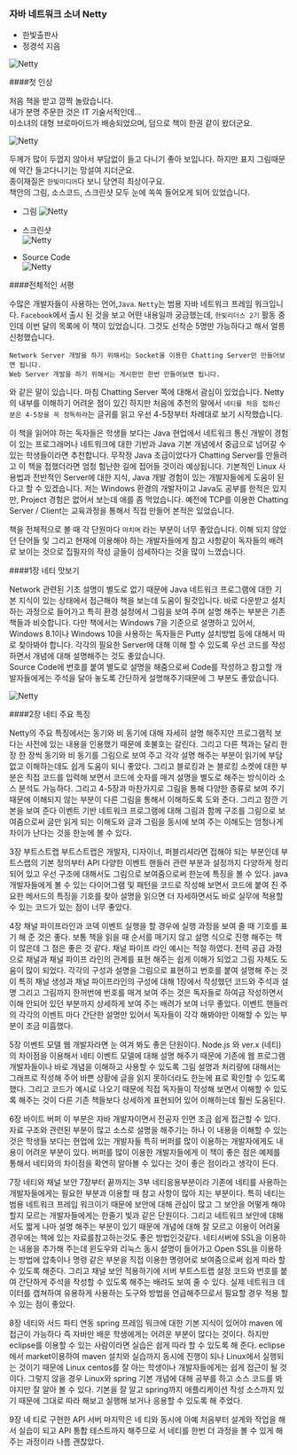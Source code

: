 ### 자바 네트워크 소녀 Netty
- 한빛출판사
- 정경석 지음

 ![Netty](https://github.com/DevStarSJ/Study/blob/master/Blog/Review/Books/image/small.hanbit.netty.02.jpg?raw=true)  

####첫 인상

처음 책을 받고 깜짝 놀랐습니다.  
내가 분명 주문한 것은 IT 기술서적인데...  
미소녀의 대형 브로마이드가 배송되었으며, 덤으로 책이 한권 같이 왔더군요.  

![Netty](https://github.com/DevStarSJ/Study/blob/master/Blog/Review/Books/image/small.hanbit.netty.01.jpg?raw=true)  

두께가 많이 두껍지 않아서 부담없이 들고 다니기 좋아 보입니다. 하지만 표지 그림때문에 약간 들고다니기는 망설여 지더군요.  
종이재질은 `한빛미디어`다 보니 당연히 최상이구요.  
책안의 그림, 소스코드, 스크린샷 모두 눈에 쏙쏙 들어오게 되어 있었습니다.  

- 그림
  ![Netty](https://github.com/DevStarSJ/Study/blob/master/Blog/Review/Books/image/small.hanbit.netty.03.jpg?raw=true)  

- 스크린샷  
  ![Netty](https://github.com/DevStarSJ/Study/blob/master/Blog/Review/Books/image/small.hanbit.netty.04.jpg?raw=true)  

- Source Code  
  ![Netty](https://github.com/DevStarSJ/Study/blob/master/Blog/Review/Books/image/small.hanbit.netty.05.jpg?raw=true)  

####전체적인 서평

수많은 개발자들이 사용하는 언어,`Java`. `Netty`는 범용 자바 네트워크 프레임 워크입니다. `Facebook`에서 출시 된 것을 보고 어떤 내용일까 궁금했는데, `한빛리더스 2기` 활동 중인데 이번 달의 목록에 이 책이 있었습니다. 그것도 선착순 5명만 가능하다고 해서 얼릉 신청했습니다.  
```
Network Server 개발을 하기 위해서는 Socket을 이용한 Chatting Server만 만들어보면 됩니다.
Web Server 개발을 하기 위해서는 게시판만 한번 만들어보면 됩니다.
```
와 같은 말이 있습니다. 마침 Chatting Server 쪽에 대해서 괌심이 있었습니다. Netty의 내부를 이해하기 어려운 점이 있긴 하지만 처음에 추천의 말에서 `네티를 처음 접하신 분은 4-5장을 꼭 정독하라`는 글귀를 읽고 우선 4-5장부터 차례대로 보기 시작했습니다.  

이 책을 읽어야 하는 독자들은 학생들 보다는 Java 현업에서 네트워크 통신 개발이 경험이 있는 프로그래머나 네트워크에 대한 기반과 Java 기본 개념에서 중급으로 넘어갈 수 있는 학생들이라면 추천합니다. 무작정 Java 초급이었다가 Chatting Server를 만들려고 이 책을 접했더라면 엄청 험난한 길에 접어들 것이라 예상됩니다. 기본적인 Linux 사용법과 전반적인 Server에 대한 지식, Java 개발 경험이 있는 개발자들에게 도움이 된다고 할 수 있겠습니다. 저는 Windows 환경의 개발자이고 Java도 공부를 한적은 있지만, Project 경험은 없어서 보는데 애를 좀 먹었습니다. 예전에 TCP를 이용한 Chatting Server / Client는 교육과정을 통해서 직접 만들어 본적은 있었습니다.  

책을 전체적으로 볼 때 각 단원마다 `마치며` 라는 부분이 너무 좋았습니다. 이해 되지 않았던 단어들 및 그리고 현재에 이용해야 하는 개발자들에게 참고 사항같이 독자들의 배려로 보이는 것으로 집필자의 작성 글들이 섬세하다는 것을 많이 느꼈습니다.  

####1장 네티 맛보기  

Network 관련된 기초 설명이 별도로 없기 때문에 Java 네트워크 프로그램에 대한 기본 지식이 있는 상태에서 접근해야 책을 보는데 도움이 될것입니다. 바로 다운받고 설치하는 과정으로 들어가고 특히 환경 설정에서 그림을 보여 주며 설명 해주는 부분은 기존 책들과 비슷합니다. 다만 책에서는 Windows 7을 기준으로 설명하고 있어서, Windows 8.1이나 Windows 10을 사용하는 독자들은 Putty 설치방법 등에 대해서 따로 찾아봐야 합니다. 각각의 필요한 Server에 대해 이해 할 수 있도록 우선 코드를 작성하면서 개념에 대해 설명해주는 것도 좋았습니다.  
Source Code에 번호를 붙여 별도로 설명을 해줌으로써 Code를 작성하고 참고할 개발자들에게는 주석을 달아 놓도록 간단하게 설명해주기때문에 그 부분도 좋았습니다.

![Netty](https://github.com/DevStarSJ/Study/blob/master/Blog/Review/Books/image/small.hanbit.netty.06.jpg?raw=true) 

####2장 네티 주요 특징

Netty의 주요 특징에서는 동기와 비 동기에 대해 자세히 설명 해주지만 프로그램적 보다는 사전에 있는 내용을 인용했기 때문에 호불호는 갈린다. 그리고 다른 책과는 달리 한 장 한 장씩 동기와 비 동기를 그림으로 보여 주고 각각 설명 해주는 부분이 
읽기에 부담 없고 이해하는데도 쉽게 도움이 되니 좋았다. 그리고 블로킹과 논 블로킹 소켓에 대한 부분은 직접 코드를 입력해 보면서 코드에 숫자를 매겨 설명을 별도로 해주는 방식이라 소스 분석도 가능하다. 
그리고 4-5장과 마찬가지로 그림을 통해 다양한 종류로 보여 주기 때문에 이해되지 않는 부분이 다른 그림을 통해서 이해하도록 도와 준다. 
그리고 잠깐 기본을 보여 준다 이벤트 기반 네트워크 프로그램에 대해 그림과 함께 구조를 그림으로 보여줌으로써 글만 읽게 되는 이해도와 글과 그림을 동시에 보여 주는 이해도는 엄청나게 차이가 난다는 것을 한눈에 볼 수 있다. 

3장 부트스트랩 
부트스트랩은 개발자, 디자이너, 퍼블리셔라면 접해야 되는 부분인데 
부트스랩의 기본 정의부터 API 다양한 이벤트 핸들러 관련 부분과 설정까지 다양하게 정리되어 있고 우선 구조에 대해서도 그림으로 보여줌으로써 한눈에 특징을 볼 수 있다. 
 java 개발자들에게 볼 수 있는 다이어그램 및 패턴을 코드로 작성해 보면서 
코드에 붙여 진 주요한 메서드의 특징을 기호를 찾아 설명을 읽으면 더 자세하면서도 
바로 실무에 적용할 수 있는 코드가 있는 점이 너무 좋았다. 

4장 채널 파이프라인과 코덱
이벤트 실행을 할 경우에 실행 과정을 보여 줄 때 기호를 표기 해 준 것은 좋다. 
보통 책을 읽을 때 순서를 매기지 않고 설명 식으로 진행 해주는 책이 많은데 
그 점은 좋은 것 같다. 채널 파이프 라인 예시는 적절 하였다. 전력 공급 과정으로 
채널과 채널 파이프 라인의 관계를 표현 해주는 쉽게 이해가 되었고 그림 자체도 도움이 많이 되었다. 각각의 구성과 설명을 그림으로 표현하고 번호를 붙여 설명해 주는 것이 특히 채널 생성과 채널 파이프라인의 구성에 대해 1장에서 작성했던 코드와 주석과 설명 그리고 그림까지 한꺼번에 번호를 매겨 보여 주는 것은 독자들로 하여금 작성하면서 이해 안되어 있던 부분까지 상세하게 보여 주는 배려가 보여 너무 좋았다. 
이벤트 핸들러의 각각의 이벤트 마다 간단한 설명만 있어서 독자들이 각각 해봐야만 
이해할 수 있는 부분이 조금 미흡했다.  

5장 이벤트 모델 
 웹 개발자라면 눈 여겨 봐도 좋은 단원이다. Node.js 와 ver.x (네티) 의 차이점을 이용해서 네티 이벤트 모델에 대해 설명 해주기 때문에 기존에 웹 프로그램 개발자들이나 바로 개념을 이해하고 사용할 수 있도록 그림 설명과 처리량에 대해서는 그래프로 작성해 주어 바쁜 상황에 글을 읽지 못하더라도 한눈에 표로 확인할 수 있도록 했다. 그리고 코드가 예시로 나오기 때문에 직접 독자들이 작성해 보면서 이해할 수 있도록 해주는 것이 다른 기존 책들보다 상세하게 표현되어 있어 이해하는데 훨씬 도움된다.  

6장 바이트 버퍼
이 부분은 자바 개발자이면서 전공자 인면 조금 쉽게 접근할 수 있다. 
자료 구조와 관련된 부분이 많고 소스로 설명을 해주기는 하나 이 내용을 이해할 수 있는 것은 학생들 보다는 현업에 있는 개발자들 특히 버퍼를 많이 이용하는 개발자에게도 내용이 어려운 부분이 있다. 
버퍼를 많이 이용한 개발자들에게 이 책이 좋은 점은 예제를 통해서 네티와의 차이점을 확연히 알아볼 수 있다는 것이 좋은 점이라고 생각이 든다. 

7장 네티와 채널 보안 
7장부터 끝까지는 3부 네티응용부분이라 기존에 네티를 사용하는 개발자들에게는 
필요한 부분과 이용할 때 참고 사항이 많아 지는 부분이다. 특히 네티는 범용 네트워크 프레임 워크이기 때문에 보안에 대해 관심이 많고 그 보안을 어떻게 해야 할지 모르는 개발자들에게는 한줄기 빛과 같은 단원이다. 
그리고 네트워크 보안에 대해서도 짧게 나마 설명 해주는 부분이 있기 때문에 개념에 대해 잘 모르고 이용이 어려울 경우에는 책에 있는 자료를참고하는것도 좋은 방법인것같다. 
네티서버에 SSL을 이용하는 내용을 추가해 주는데 윈도우와 리눅스 동시 설명이 들어가고 Open SSL을 이용하는 방법에 압축이나 명령 같은 부분을 직접 이용한 명령어로 보여줌으로써 쉽게 따라 할 수 있도록 해준다. 
그리고 채널 보안 적용하기에 서버 부트스트랩 설정 코드와 번호를 붙여 간단하게 주석을 작성할 수 있도록 해주는 배려도 보여 줄 수 있다. 
실제 네트워크 데이터를 캡쳐하여 유용하게 사용하는 도구와 방법을 언급해주므로서 필요할 경우 적용 할 수 있는 점이 좋았다.

8장 네티와 서드 파티 연동 
spring 프레임 워크에 대한 기본 지식이 있어야 maven 에 접근이 가능하다 
즉 자바만 배운 학생에게는 어려운 부분이 많다는 것이다. 
하지만 eclipse를 이용할 수 있는 사람이라면 실습은 쉽게 따라 할 수 있도록
해 준다. eclipse에서 market이용하여 maven 설치와 실습까지 동시에 진행이 되나 
Linux에서 실행되는 것이기 때문에 Linux centos를 잘 아는 학생이나 개발자들에게는 쉽게 접근이 될 것이다. 그렇지 않을 경우 Linux와 spring 기본 개념에 대해 공부를 하고 소스 코드를 봐야지만 잘 알아 볼 수 있다. 
기본을 잘 알고 spring까지 애플리케이션 작성 소스까지 있기 때문에 그대로 따라 해보고 실행해 보거나 응용할 수 있도록 해 주었다. 

9장 네 티로 구현한 API 서버 
마지막은 네 티와 동시에 아예 처음부터 설계와 작업을 해서 실습이 되고 API 통합 테스트까지 해주므로 서 네티를 한번 더 과정을 볼 수 있게 해주는 과정이라
나름 괜찮았다. 



